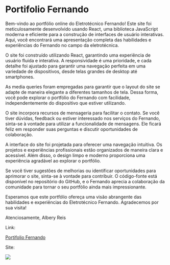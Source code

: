 # Portifolio Fernando

Bem-vindo ao portfólio online do Eletrotécnico Fernando! Este site foi meticulosamente desenvolvido usando React, uma biblioteca JavaScript moderna e eficiente para a construção de interfaces de usuário interativas. Aqui, você encontrará uma apresentação completa das habilidades e experiências do Fernando no campo da eletrotécnica.

O site foi construído utilizando React, garantindo uma experiência de usuário fluida e interativa. A responsividade é uma prioridade, e cada detalhe foi ajustado para garantir uma navegação perfeita em uma variedade de dispositivos, desde telas grandes de desktop até smartphones.

As media queries foram empregadas para garantir que o layout do site se adapte de maneira elegante a diferentes tamanhos de tela. Dessa forma, você pode explorar o portfólio do Fernando com facilidade, independentemente do dispositivo que estiver utilizando.

O site incorpora recursos de mensageria para facilitar o contato. Se você tiver dúvidas, feedback ou estiver interessado nos serviços do Fernando, sinta-se à vontade para utilizar a funcionalidade de mensagens. Ele ficará feliz em responder suas perguntas e discutir oportunidades de colaboração.

A interface do site foi projetada para oferecer uma navegação intuitiva. Os projetos e experiências profissionais estão organizados de maneira clara e acessível. Além disso, o design limpo e moderno proporciona uma experiência agradável ao explorar o portfólio.

Se você tiver sugestões de melhorias ou identificar oportunidades para aprimorar o site, sinta-se à vontade para contribuir. O código-fonte está disponível no repositório do GitHub, e o Fernando aprecia a colaboração da comunidade para tornar o seu portfólio ainda mais impressionante.

Esperamos que este portfólio ofereça uma visão abrangente das habilidades e experiências do Eletrotécnico Fernando. Agradecemos por sua visita!

Atenciosamente,
Albery Reis

Link:

[Portifolio Fernando](https://potifoliofernando.vercel.app/)

Site:

![](https://github.com/alberyReis/portifolio_pessoal/blob/master/assets/img/portifolio_fernando.png)

